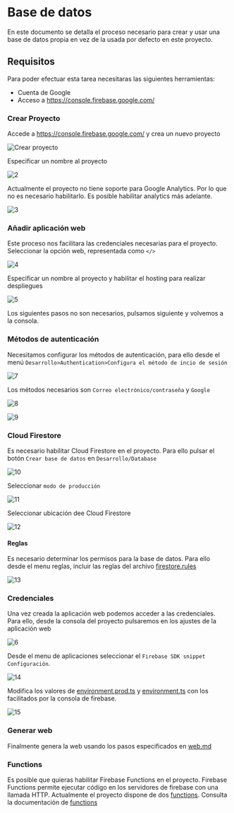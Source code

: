 # Base de datos
En este documento se detalla el proceso necesario para crear y usar una base de datos propia en vez de la usada por defecto en este proyecto.

## Requisitos

Para poder efectuar esta tarea necesitaras las siguientes herramientas:
- Cuenta de Google
- Acceso a https://console.firebase.google.com/

### Crear Proyecto

Accede a https://console.firebase.google.com/ y crea un nuevo proyecto

![Crear proyecto](images/1.PNG)

Especificar un nombre al proyecto

![2](images/2.PNG)

Actualmente el proyecto no tiene soporte para Google Analytics. Por lo que no es necesario habilitarlo. Es posible habilitar analytics más adelante.

![3](images/3.PNG)


### Añadir aplicación web

Este proceso nos facilitara las credenciales necesarias para el proyecto.
Seleccionar la opción web, representada como `</>`

![4](images/4.PNG)

Especificar un nombre al proyecto y habilitar el hosting para realizar despliegues

![5](images/5.PNG)

Los siguientes pasos no son necesarios, pulsamos siguiente y volvemos a la consola.

### Métodos de autenticación

Necesitamos configurar los métodos de autenticación, para ello desde el menú `Desarrollo>Authentication>Configura el método de incio de sesión` 

![7](images/7.PNG)

Los métodos necesarios son `Correo electrónico/contraseña` y `Google`

![8](images/8.PNG)

![9](images/9.PNG)


### Cloud Firestore

Es necesario habilitar Cloud Firestore en el proyecto. Para ello pulsar el botón `Crear base de datos` en `Desarrollo/Database`

![10](images/10.PNG)

Seleccionar `modo de producción`

![11](images/11.PNG)

Seleccionar ubicación dee Cloud Firestore

![12](images/12.PNG)

#### Reglas

Es necesario determinar los permisos para la base de datos. Para ello desde el menu reglas, incluir las reglas del archivo
[firestore.rules](/firestore.rules)

![13](images/13.PNG)


### Credenciales

Una vez creada la aplicación web podemos acceder a las credenciales.
Para ello, desde la consola del proyecto pulsaremos en los ajustes de la aplicación web

![6](images/6.PNG)

Desde el menu de aplicaciones seleccionar el `Firebase SDK snippet` `Configuración`.

![14](images/14.PNG)

Modifica los valores de [environment.prod.ts](/src/environments/environment.prod.ts) y 
[environment.ts](/src/environments/environment.ts) con los facilitados por la consola de firebase.

![15](images/15.PNG)

### Generar web

Finalmente genera la web usando los pasos especificados en [web.md](web.md)

### Functions

Es posible que quieras habilitar Firebase Functions en el proyecto. Firebase Functions permite ejecutar código en los
servidores de firebase con una llamada HTTP. Actualmente el proyecto dispone de dos [functions](functions). Consulta la
documentación de [functions](documentacion/firebase.md)
